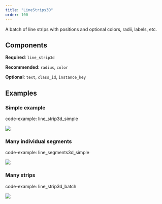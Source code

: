 ```yaml
---
title: "LineStrips3D"
order: 100
---
```


A batch of line strips with positions and optional colors, radii, labels, etc.

## Components

**Required**: `line_strip3d`

**Recommended**: `radius`, `color`

**Optional**: `text`, `class_id`, `instance_key`

## Examples

### Simple example

code-example: line_strip3d_simple

<picture>
  <source media="(max-width: 480px)" srcset="https://static.rerun.io/line_strip3d_simple/13036c0e71f78d3cec37d5724f97b47c4cf3c429/480w.png">
  <source media="(max-width: 768px)" srcset="https://static.rerun.io/line_strip3d_simple/13036c0e71f78d3cec37d5724f97b47c4cf3c429/768w.png">
  <source media="(max-width: 1024px)" srcset="https://static.rerun.io/line_strip3d_simple/13036c0e71f78d3cec37d5724f97b47c4cf3c429/1024w.png">
  <source media="(max-width: 1200px)" srcset="https://static.rerun.io/line_strip3d_simple/13036c0e71f78d3cec37d5724f97b47c4cf3c429/1200w.png">
  <img src="https://static.rerun.io/line_strip3d_simple/13036c0e71f78d3cec37d5724f97b47c4cf3c429/full.png">
</picture>

### Many individual segments

code-example: line_segments3d_simple

<picture>
  <source media="(max-width: 480px)" srcset="https://static.rerun.io/line_segment3d_simple/aa800b2a6e6a7b8e32e762b42861bae36f5014bb/480w.png">
  <source media="(max-width: 768px)" srcset="https://static.rerun.io/line_segment3d_simple/aa800b2a6e6a7b8e32e762b42861bae36f5014bb/768w.png">
  <source media="(max-width: 1024px)" srcset="https://static.rerun.io/line_segment3d_simple/aa800b2a6e6a7b8e32e762b42861bae36f5014bb/1024w.png">
  <source media="(max-width: 1200px)" srcset="https://static.rerun.io/line_segment3d_simple/aa800b2a6e6a7b8e32e762b42861bae36f5014bb/1200w.png">
  <img src="https://static.rerun.io/line_segment3d_simple/aa800b2a6e6a7b8e32e762b42861bae36f5014bb/full.png">
</picture>

### Many strips

code-example: line_strip3d_batch

<picture>
  <source media="(max-width: 480px)" srcset="https://static.rerun.io/line_strip3d_batch/102e5ec5271475657fbc76b469267e4ec8e84337/480w.png">
  <source media="(max-width: 768px)" srcset="https://static.rerun.io/line_strip3d_batch/102e5ec5271475657fbc76b469267e4ec8e84337/768w.png">
  <source media="(max-width: 1024px)" srcset="https://static.rerun.io/line_strip3d_batch/102e5ec5271475657fbc76b469267e4ec8e84337/1024w.png">
  <source media="(max-width: 1200px)" srcset="https://static.rerun.io/line_strip3d_batch/102e5ec5271475657fbc76b469267e4ec8e84337/1200w.png">
  <img src="https://static.rerun.io/line_strip3d_batch/102e5ec5271475657fbc76b469267e4ec8e84337/full.png">
</picture>

